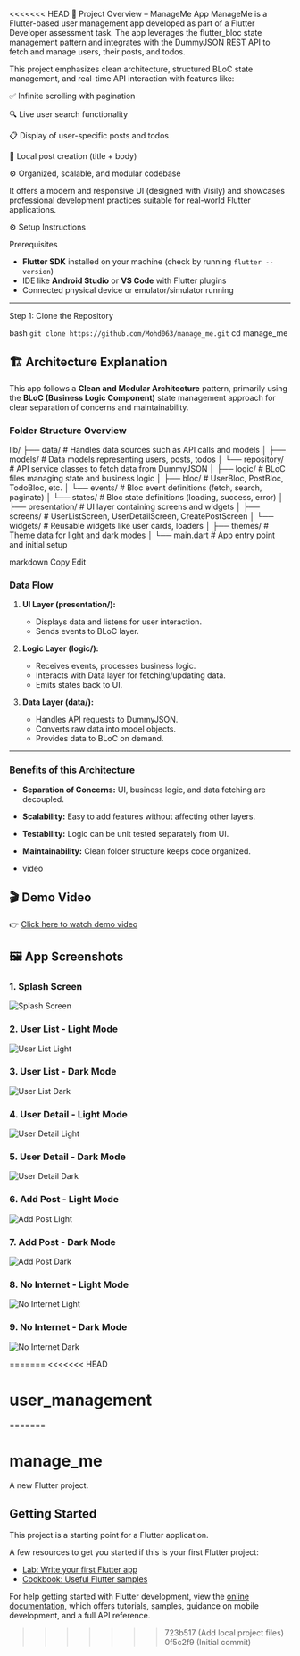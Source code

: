<<<<<<< HEAD
📱 Project Overview – ManageMe App
ManageMe is a Flutter-based user management app developed as part of a Flutter Developer assessment task. The app leverages the flutter_bloc state management pattern and integrates with the DummyJSON REST API to fetch and manage users, their posts, and todos.

This project emphasizes clean architecture, structured BLoC state management, and real-time API interaction with features like:

✅ Infinite scrolling with pagination

🔍 Live user search functionality

📋 Display of user-specific posts and todos

📝 Local post creation (title + body)

⚙️ Organized, scalable, and modular codebase

It offers a modern and responsive UI (designed with Visily) and showcases professional development practices suitable for real-world Flutter applications.


⚙️ Setup Instructions

Prerequisites

- **Flutter SDK** installed on your machine (check by running `flutter --version`)  
- IDE like **Android Studio** or **VS Code** with Flutter plugins  
- Connected physical device or emulator/simulator running

---

Step 1: Clone the Repository

bash
```git clone https://github.com/Mohd063/manage_me.git```
cd manage_me



## 🏗️ Architecture Explanation

This app follows a **Clean and Modular Architecture** pattern, primarily using the **BLoC (Business Logic Component)** state management approach for clear separation of concerns and maintainability.

### Folder Structure Overview

lib/
├── data/ # Handles data sources such as API calls and models
│ ├── models/ # Data models representing users, posts, todos
│ └── repository/ # API service classes to fetch data from DummyJSON
│
├── logic/ # BLoC files managing state and business logic
│ ├── bloc/ # UserBloc, PostBloc, TodoBloc, etc.
│ └── events/ # Bloc event definitions (fetch, search, paginate)
│ └── states/ # Bloc state definitions (loading, success, error)
│
├── presentation/ # UI layer containing screens and widgets
│ ├── screens/ # UserListScreen, UserDetailScreen, CreatePostScreen
│ └── widgets/ # Reusable widgets like user cards, loaders
│
├── themes/ # Theme data for light and dark modes
│
└── main.dart # App entry point and initial setup

markdown
Copy
Edit

### Data Flow

1. **UI Layer (presentation/):**  
   - Displays data and listens for user interaction.  
   - Sends events to BLoC layer.

2. **Logic Layer (logic/):**  
   - Receives events, processes business logic.  
   - Interacts with Data layer for fetching/updating data.  
   - Emits states back to UI.

3. **Data Layer (data/):**  
   - Handles API requests to DummyJSON.  
   - Converts raw data into model objects.  
   - Provides data to BLoC on demand.

---

### Benefits of this Architecture

- **Separation of Concerns:** UI, business logic, and data fetching are decoupled.  
- **Scalability:** Easy to add features without affecting other layers.  
- **Testability:** Logic can be unit tested separately from UI.  
- **Maintainability:** Clean folder structure keeps code organized.

- video 
## 🎬 Demo Video

👉 [Click here to watch demo video](assets/screen_shot_and_video/manageme.mp4)

## 🖼️ App Screenshots

### 1. Splash Screen
![Splash Screen](assets/screen_shot_and_video/Screenshot_20250604_123512.jpg)

### 2. User List - Light Mode
![User List Light](assets/screen_shot_and_video/Screenshot_20250604_123310.jpg)

### 3. User List - Dark Mode
![User List Dark](assets/screen_shot_and_video/Screenshot_20250604_123403.jpg)

### 4. User Detail - Light Mode
![User Detail Light](assets/screen_shot_and_video/Screenshot_20250604_123338.jpg)

### 5. User Detail - Dark Mode
![User Detail Dark](assets/screen_shot_and_video/Screenshot_20250604_123418.jpg)

### 6. Add Post - Light Mode
![Add Post Light](assets/screen_shot_and_video/Screenshot_20250604_123356.jpg)

### 7. Add Post - Dark Mode
![Add Post Dark](assets/screen_shot_and_video/Screenshot_20250604_123432.jpg)

### 8. No Internet - Light Mode
![No Internet Light](assets/screen_shot_and_video/Screenshot_20250604_123444.jpg)

### 9. No Internet - Dark Mode
![No Internet Dark](assets/screen_shot_and_video/Screenshot_20250604_123456.jpg)


=======
<<<<<<< HEAD
# user_management
=======
# manage_me

A new Flutter project.

## Getting Started

This project is a starting point for a Flutter application.

A few resources to get you started if this is your first Flutter project:

- [Lab: Write your first Flutter app](https://docs.flutter.dev/get-started/codelab)
- [Cookbook: Useful Flutter samples](https://docs.flutter.dev/cookbook)

For help getting started with Flutter development, view the
[online documentation](https://docs.flutter.dev/), which offers tutorials,
samples, guidance on mobile development, and a full API reference.
>>>>>>> 723b517 (Add local project files)
>>>>>>> 0f5c2f9 (Initial commit)
